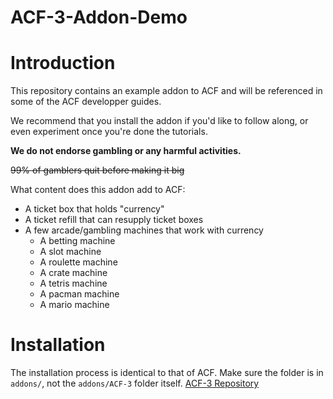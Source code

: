 # ACF-3-Addon-Demo
# Introduction
This repository contains an example addon to ACF and will be referenced in some of the ACF developper guides.

We recommend that you install the addon if you'd like to follow along, or even experiment once you're done the tutorials.

**We do not endorse gambling or any harmful activities.**

~~99% of gamblers quit before making it big~~

What content does this addon add to ACF:
* A ticket box that holds "currency"
* A ticket refill that can resupply ticket boxes
* A few arcade/gambling machines that work with currency
  * A betting machine
  * A slot machine
  * A roulette machine
  * A crate machine
  * A tetris machine
  * A pacman machine
  * A mario machine

# Installation
The installation process is identical to that of ACF. Make sure the folder is in `addons/`, not the `addons/ACF-3` folder itself. [ACF-3 Repository](https://github.com/ACF-Team/ACF-3)
